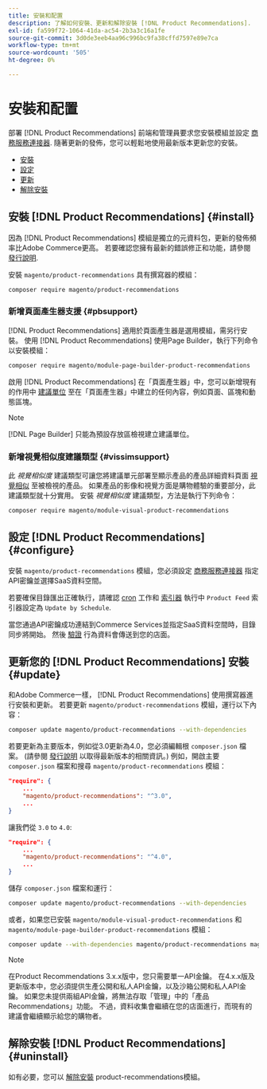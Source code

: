 ```yaml
---
title: 安裝和配置
description: 了解如何安裝、更新和解除安裝 [!DNL Product Recommendations].
exl-id: fa599f72-1064-41da-ac54-2b3a3c16a1fe
source-git-commit: 3d0de3eeb4aa96c996bc9fa38cffd7597e89e7ca
workflow-type: tm+mt
source-wordcount: '505'
ht-degree: 0%

---
```


# 安裝和配置

部署 [!DNL Product Recommendations] 前端和管理員要求您安裝模組並設定 [商務服務連接器](../landing/saas.md). 隨著更新的發佈，您可以輕鬆地使用最新版本更新您的安裝。

- [安裝](#install)
- [設定](#configure)
- [更新](#update)
- [解除安裝](#uninstall)

## 安裝 [!DNL Product Recommendations] {#install}

因為 [!DNL Product Recommendations] 模組是獨立的元資料包，更新的發佈頻率比Adobe Commerce更高。 若要確認您擁有最新的錯誤修正和功能，請參閱 [發行說明](release-notes.md).

安裝 `magento/product-recommendations` 具有撰寫器的模組：

```bash
composer require magento/product-recommendations
```

### 新增頁面產生器支援 {#pbsupport}

[!DNL Product Recommendations] 適用於頁面產生器是選用模組，需另行安裝。 使用 [!DNL Product Recommendations] 使用Page Builder，執行下列命令以安裝模組：

```bash
composer require magento/module-page-builder-product-recommendations
```

啟用 [!DNL Product Recommendations] 在「頁面產生器」中，您可以新增現有的作用中 [建議單位](https://experienceleague.adobe.com/docs/commerce-admin/page-builder/add-content/recommendations.html) 至在「頁面產生器」中建立的任何內容，例如頁面、區塊和動態區塊。

>[!NOTE]
>
>[!DNL Page Builder] 只能為預設存放區檢視建立建議單位。

### 新增視覺相似度建議類型 {#vissimsupport}

此 _視覺相似度_ 建議類型可讓您將建議單元部署至顯示產品的產品詳細資料頁面 [視覺相似](type.md#visualsim) 至被檢視的產品。 如果產品的影像和視覺方面是購物體驗的重要部分，此建議類型就十分實用。 安裝 _視覺相似度_ 建議類型，方法是執行下列命令：

```bash
composer require magento/module-visual-product-recommendations
```

## 設定 [!DNL Product Recommendations] {#configure}

安裝 `magento/product-recommendations` 模組，您必須設定 [商務服務連接器](https://experienceleague.adobe.com/docs/commerce-admin/config/services/saas.html) 指定API密鑰並選擇SaaS資料空間。

若要確保目錄匯出正確執行，請確認 [cron](https://experienceleague.adobe.com/docs/commerce-operations/configuration-guide/cli/configure-cron-jobs.html) 工作和 [索引器](https://experienceleague.adobe.com/docs/commerce-operations/configuration-guide/cli/manage-indexers.html) 執行中 `Product Feed` 索引器設定為 `Update by Schedule`.

當您通過API密鑰成功連結到Commerce Services並指定SaaS資料空間時，目錄同步將開始。 然後 [驗證](verify.md) 行為資料會傳送到您的店面。

## 更新您的 [!DNL Product Recommendations] 安裝 {#update}

和Adobe Commerce一樣， [!DNL Product Recommendations] 使用撰寫器進行安裝和更新。 若要更新 `magento/product-recommendations` 模組，運行以下內容：

```bash
composer update magento/product-recommendations --with-dependencies
```

若要更新為主要版本，例如從3.0更新為4.0，您必須編輯根 `composer.json` 檔案。 (請參閱 [發行說明](release-notes.md) 以取得最新版本的相關資訊。) 例如，開啟主要 `composer.json` 檔案和搜尋 `magento/product-recommendations` 模組：

```json
"require": {
    ...
    "magento/product-recommendations": "^3.0",
    ...
}
```

讓我們從 `3.0` to `4.0`:

```json
"require": {
    ...
    "magento/product-recommendations": "^4.0",
    ...
}
```

儲存 `composer.json` 檔案和運行：

```bash
composer update magento/product-recommendations --with-dependencies
```

或者，如果您已安裝 `magento/module-visual-product-recommendations` 和 `magento/module-page-builder-product-recommendations` 模組：

```bash
composer update --with-dependencies magento/product-recommendations magento/module-visual-product-recommendations magento/module-page-builder-product-recommendations
```

>[!NOTE]
>
> 在Product Recommendations 3.x.x版中，您只需要單一API金鑰。 在4.x.x版及更新版本中，您必須提供生產公開和私人API金鑰，以及沙箱公開和私人API金鑰。 如果您未提供兩組API金鑰，將無法存取「管理」中的「產品Recommendations」功能。 不過，資料收集會繼續在您的店面進行，而現有的建議會繼續顯示給您的購物者。

## 解除安裝 [!DNL Product Recommendations] {#uninstall}

如有必要，您可以 [解除安裝](https://experienceleague.adobe.com/docs/commerce-operations/installation-guide/tutorials/uninstall-modules.html) product-recommendations模組。
